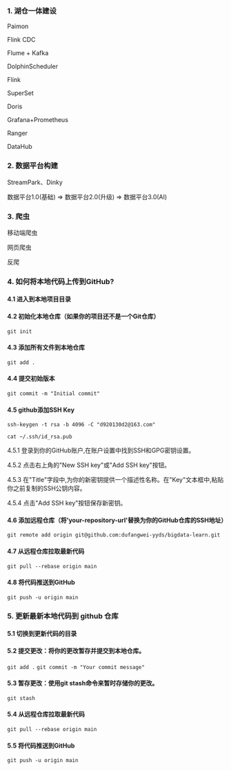 ### 1. 湖仓一体建设
Paimon

Flink CDC

Flume + Kafka

DolphinScheduler

Flink

SuperSet  

Doris

Grafana+Prometheus 

Ranger 

DataHub 

### 2. 数据平台构建

StreamPark、Dinky

数据平台1.0(基础) => 数据平台2.0(升级) => 数据平台3.0(AI)

### 3. 爬虫
移动端爬虫

网页爬虫

反爬

### 4. 如何将本地代码上传到GitHub? 
#### 4.1 进入到本地项目目录    
#### 4.2 初始化本地仓库（如果你的项目还不是一个Git仓库）
`git init`

#### 4.3 添加所有文件到本地仓库
`git add .`
 
#### 4.4 提交初始版本
`git commit -m "Initial commit"`

#### 4.5 github添加SSH Key
`ssh-keygen -t rsa -b 4096 -C "d920130d2@163.com"`

`cat ~/.ssh/id_rsa.pub`

4.5.1 登录到你的GitHub账户,在账户设置中找到SSH和GPG密钥设置。

4.5.2 点击右上角的"New SSH key"或"Add SSH key"按钮。

4.5.3 在"Title"字段中,为你的新密钥提供一个描述性名称。在"Key"文本框中,粘贴你之前复制的SSH公钥内容。

4.5.4 点击"Add SSH key"按钮保存新密钥。

#### 4.6 添加远程仓库（将'your-repository-url'替换为你的GitHub仓库的SSH地址）
`git remote add origin git@github.com:dufangwei-yyds/bigdata-learn.git`

#### 4.7 从远程仓库拉取最新代码
`git pull --rebase origin main`

#### 4.8 将代码推送到GitHub
`git push -u origin main`

### 5. 更新最新本地代码到 github 仓库

#### 5.1 切换到更新代码的目录

#### 5.2 提交更改：将你的更改暂存并提交到本地仓库。
`git add .`
`git commit -m "Your commit message"`

#### 5.3 暂存更改：使用git stash命令来暂时存储你的更改。
`git stash`

#### 5.4 从远程仓库拉取最新代码
`git pull --rebase origin main`

#### 5.5 将代码推送到GitHub
`git push -u origin main`




